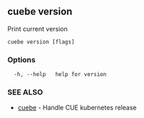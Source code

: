 ## cuebe version

Print current version

```
cuebe version [flags]
```

### Options

```
  -h, --help   help for version
```

### SEE ALSO

* [cuebe](cli/cuebe.md)	 - Handle CUE kubernetes release

